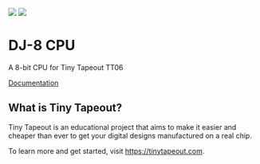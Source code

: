 ![](../../workflows/gds/badge.svg) ![](../../workflows/docs/badge.svg)

# DJ-8 CPU

A 8-bit CPU for Tiny Tapeout TT06

[Documentation](docs/info.md)

## What is Tiny Tapeout?

Tiny Tapeout is an educational project that aims to make it easier and cheaper than ever to get your digital designs manufactured on a real chip.

To learn more and get started, visit https://tinytapeout.com.